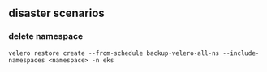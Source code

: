 ## disaster scenarios

### delete namespace
`velero restore create --from-schedule backup-velero-all-ns --include-namespaces <namespace> -n eks`
